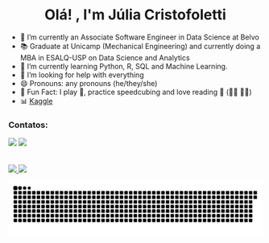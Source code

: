 <!--### Olá! 👋 <img src="https://raw.githubusercontent.com/kaueMarques/kaueMarques/master/hi.gif" width="30px">
-->

<h1 align="center">Olá! , I'm Júlia Cristofoletti</h1>
<!-- <h3 align="center">I'm starting to program, looking for new experiences</h3>  -->


- 🔭 I’m currently an Associate Software Engineer in Data Science at Belvo
- :books: Graduate at Unicamp (Mechanical Engineering) and currently doing a MBA in ESALQ-USP on Data Science and Analytics
- 🌱 I’m currently learning Python, R, SQL and Machine Learning.
- 🤔 I’m looking for help with everything 
- 😄 Pronouns: any pronouns (he/they/she)
- 🌈 Fun Fact: I play 🎸, practice speedcubing and love reading 📖 (🏳️‍🌈 🏳️‍⚧️)
- 📊 [Kaggle](https://www.kaggle.com/mjuliacsouza)

### Contatos:

<div>
<a href = "mailto:mjuliacsouza@gmail.com"><img src="https://img.shields.io/badge/Gmail-D14836?style=for-the-badge&logo=gmail&logoColor=white" target="_blank"></a>
<a href="https://www.linkedin.com/in/maria-júlia-cristofoletti/" target="_blank"><img src="https://img.shields.io/badge/-LinkedIn-%230077B5?style=for-the-badge&logo=linkedin&logoColor=white" target="_blank"></a>   
</div>
<br></br>
<div>
<a href="https://github.com/seu-usuário-aqui">
<img height="180em" src="https://github-readme-stats.vercel.app/api/top-langs/?username=mjuliacsouza&layout=compact&langs_count=7&theme=dracula"/>
<img height="180em" src="https://github-readme-stats.vercel.app/api?username=mjuliacsouza&show_icons=true&theme=dracula&include_all_commits=true&count_private=true"/>
</div>
    
![Snake animation](https://github.com/mjuliacsouza/mjuliacsouza/blob/output/github-contribution-grid-snake.svg)
